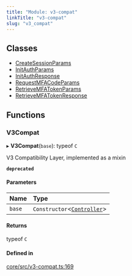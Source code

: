 ```yaml
---
title: "Module: v3-compat"
linkTitle: "v3-compat"
slug: "v3_compat"
---
```


## Classes

-   [CreateSessionParams](../../classes/v3_compat.CreateSessionParams)
-   [InitAuthParams](../../classes/v3_compat.InitAuthParams)
-   [InitAuthResponse](../../classes/v3_compat.InitAuthResponse)
-   [RequestMFACodeParams](../../classes/v3_compat.RequestMFACodeParams)
-   [RetrieveMFATokenParams](../../classes/v3_compat.RetrieveMFATokenParams)
-   [RetrieveMFATokenResponse](../../classes/v3_compat.RetrieveMFATokenResponse)

## Functions

### V3Compat

▸ **V3Compat**(`base`): typeof `C`

V3 Compatibility Layer, implemented as a mixin

**`deprecated`**

#### Parameters

| Name   | Type                                                            |
| :----- | :-------------------------------------------------------------- |
| `base` | `Constructor`<[`Controller`](../../classes/server.Controller)\> |

#### Returns

typeof `C`

#### Defined in

[core/src/v3-compat.ts:169](https://github.com/padloc/padloc/blob/b00eb4fd/packages/core/src/v3-compat.ts#L169)
